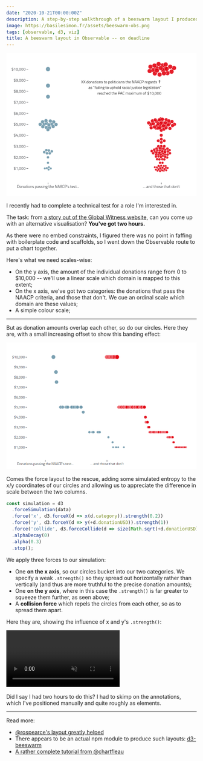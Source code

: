 ```yaml
---
date: "2020-10-21T00:00:00Z"
description: A step-by-step walkthrough of a beeswarm layout I produced as an alternative a bar chart
image: https://basilesimon.fr/assets/beeswarm-obs.png
tags: [observable, d3, viz]
title: A beeswarm layout in Observable -- on deadline
---
```


![](assets/beeswarm-obs.png)

I recently had to complete a technical test for a role I'm interested in.

The task: from [a story out of the Global Witness website](https://www.globalwitness.org/en/campaigns/oil-gas-and-mining/chevron-stop-funding-racism/), can you come up with an alternative visualisation? **You've got two hours.**

As there were no embed constraints, I figured there was no point in faffing with boilerplate code and scaffolds, so I went down the Observable route to put a chart together.

Here's what we need scales-wise:
* On the y axis, the amount of the individual donations range from 0 to $10,000 -- we'll use a linear scale which domain is mapped to this extent;
* On the x axis, we've got two categories: the donations that pass the NAACP criteria, and those that don't. We cue an ordinal scale which domain are these values;
* A simple colour scale;

---

But as donation amounts overlap each other, so do our circles. Here they are, with a small increasing offset to show this banding effect:

![](assets/beeswarm-overlap.png)

Comes the force layout to the rescue, adding some simulated entropy to the x/y coordinates of our circles and allowing us to appreciate the difference in scale between the two columns.

```js
const simulation = d3
  .forceSimulation(data)
  .force('x', d3.forceX(d => x(d.category)).strength(0.2))
  .force('y', d3.forceY(d => y(+d.donationUSD)).strength(1))
  .force('collide', d3.forceCollide(d => size(Math.sqrt(+d.donationUSD))))
  .alphaDecay(0)
  .alpha(0.3)
  .stop();
```

We apply three forces to our simulation:
* One **on the x axis**, so our circles bucket into our two categories. We specify a weak `.strength()` so they spread out horizontally rather than vertically (and thus are more truthful to the precise donation amounts);
* One **on the y axis**, where in this case the `.strength()` is far greater to squeeze them further, as seen above;
* A **collision force** which repels the circles from each other, so as to spread them apart.

Here they are, showing the influence of x and y's `.strength()`:

<video autoplay loop muted playsinline>
       <source src="assets/beeswarm.mp4" type="video/mp4">
</video>

Did I say I had two hours to do this? I had to skimp on the annotations, which I've positioned manually and quite roughly as <text> elements.

---

Read more:

* [@rospearce's layout greatly helped](https://observablehq.com/@rospearce/beeswarm)
* There appears to be an actual npm module to produce such layouts: [d3-beeswarm](https://github.com/Kcnarf/d3-beeswarm)
* [A rather complete tutorial from @chartfleau](https://www.chartfleau.com/tutorials/d3swarm/)
